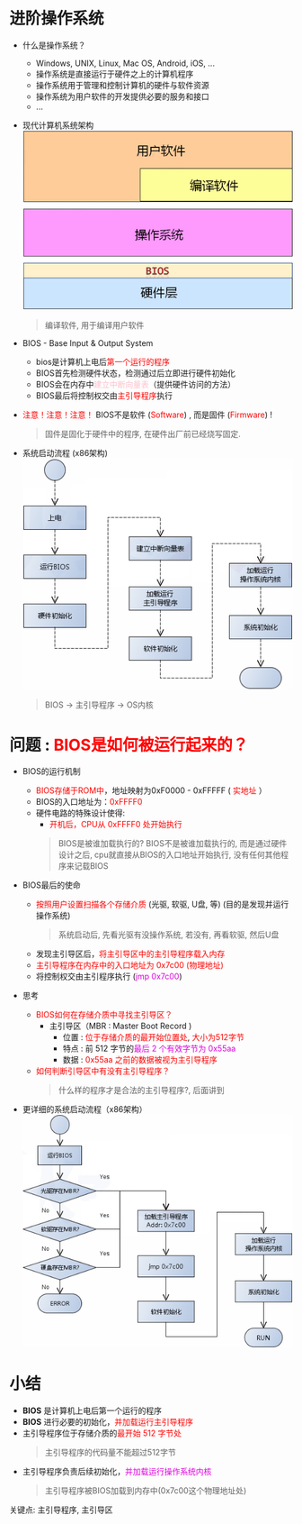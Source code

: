 # 进阶操作系统

- 什么是操作系统？
    - Windows, UNIX, Linux, Mac OS, Android, iOS, ...
    - 操作系统是直接运行于硬件之上的计算机程序
    - 操作系统用于管理和控制计算机的硬件与软件资源
    - 操作系统为用户软件的开发提供必要的服务和接口
    - ...

- 现代计算机系统架构
    ![](_v_images_001/1.png)
    > 编译软件, 用于编译用户软件

- BIOS - Base Input & Output System
    - bios是计算机上电后<font color=red>第一个运行的程序</font>
    - BIOS首先检测硬件状态，检测通过后立即进行硬件初始化
    - BIOS会在内存中<font color=pink>建立中断向量表</font>（提供硬件访问的方法）
    - BIOS最后将控制权交由<font color=red>主引导程序</font>执行

- <font color=red>注意！注意！注意！</font>
    BIOS不是软件 (<font color=red>Software</font>) , 而是固件 (<font color=red>Firmware</font>)  !
    > 固件是固化于硬件中的程序, 在硬件出厂前已经烧写固定.

- 系统启动流程 (x86架构)
    ![](_v_images_001/2.png)
    > BIOS -> 主引导程序 -> OS内核

# 问题 : <font color=red>BIOS是如何被运行起来的？</font>
- BIOS的运行机制
    - <font color=red>BIOS存储于ROM中</font>，地址映射为0xF0000 - 0xFFFFF ( <font color=red>实地址</font> ）
    - BIOS的入口地址为：<font color=red>0xFFFF0</font>
    - 硬件电路的特殊设计使得:
        - <font color=red>开机后，CPU从 0xFFFF0 处开始执行</font>
        > BIOS是被谁加载执行的?
        > BIOS不是被谁加载执行的, 而是通过硬件设计之后, cpu就直接从BIOS的入口地址开始执行, 没有任何其他程序来记载BIOS

- BIOS最后的使命
    - <font color=red>按照用户设置扫描各个存储介质</font> (光驱, 软驱, U盘, 等) (目的是发现并运行操作系统)
        > 系统启动后, 先看光驱有没操作系统, 若没有, 再看软驱, 然后U盘
    - 发现主引导区后，<font color=red>将主引导区中的主引导程序载入内存</font>
    - <font color=red>主引导程序在内存中的入口地址为 0x7c00 (物理地址)</font>
    - 将控制权交由主引程序执行 (<font color=#d0d>jmp 0x7c00</font>)

- 思考
    - <font color=red>BIOS如何在存储介质中寻找主引导区？</font>
        - 主引导区（MBR : Master Boot Record )
            - 位置 : <font color=red>位于存储介质的最开始位置处</font>, <font color=red>大小为512字节</font>
            - 特点 : 前 512 字节的<font color=#d0d>最后 2 个有效字节为 0x55aa</font>
            - 数据 : <font color=red>0x55aa 之前的数据被视为主引导程序</font>
    - <font color=red>如何判断引导区中有没有主引导程序？</font>
        > 什么样的程序才是合法的主引导程序?, 后面讲到

- 更详细的系统启动流程（x86架构）
![](_v_images_001/3.png)

# 小结
- **BIOS** 是计算机上电后第一个运行的程序
- **BIOS** 进行必要的初始化，<font color=red>并加载运行主引导程序</font>
- 主引导程序位于存储介质的<font color=red>最开始 512 字节处</font>
    > 主引导程序的代码量不能超过512字节
- 主引导程序负责后续初始化，<font color=#d0d>并加载运行操作系统内核</font>
    > 主引导程序被BIOS加载到内存中(0x7c00这个物理地址处)

关键点: 主引导程序, 主引导区